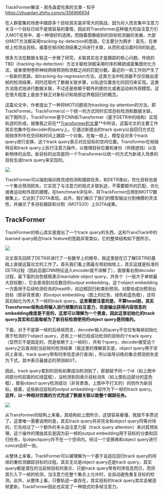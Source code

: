 
TrackFormer解读 - 周先森爱吃素的文章 - 知乎
https://zhuanlan.zhihu.com/p/356966934


在人群密集的场景中跟踪多个目标其实是非常大的挑战，因为对人而言集中注意力关注一个目标已经不是很容易的事情，因此将Transformer这种强大的自注意力引入MOT任务中，是一种很好的选择。而随着图像级别的目标检测器的发展，大部分MOT方法都采用tracking-by-detection的思路，它主要分为两步：首先，在单帧上检测出目标，接着在帧间检测结果之间进行关联，从而形成沿着时间的轨迹。

很多方法在数据关联这一步做了研究，关联其实也才是跟踪的核心问题。传统的TBD（tracking-by-detection）方法关联检测框采用时序的稀疏或密集图优化方法，或者使用卷积神经网络预测检测框之间的匹配分数。最近的一些工作则产生了一些新的思路，如tracking-by-regression方法，这类方法中检测器不仅仅输出逐帧的检测结果，同时还取代了数据关联步骤，以轨迹位置变化的回归来实现。这类方法隐式地进行数据关联，不过还是依赖于额外的图优化或者运动和外观模型。这在很大程度上是由于缺乏对象标识和局部边界框回归的概念。

这篇论文中，作者提出了一种将MOT问题视为tracking-by-attention的方法，即TrackFormer。TrackFormer以一个统一的方式同时实现目标检测和数据关联，如下图所示，TrackFormer基于CNN和Transformer（基于DETR中的结构）实现轨迹的形成。就像我之前在**[Transformer的文章](https://link.zhihu.com/?target=https%3A//zhouchen.blog.csdn.net/article/details/107006263)**中所说，这篇论文的主要工作其实也集中在decoder的query上。它通过新提出的track query以自回归方式在视频序列中在空间和时间上跟踪一个对象。在每一帧上，模型会对多个track query进行变换，这个track query表示对应目标的空间位置。Transformer在帧级特征和track query上执行注意力操作，以推理目标位置和身份（伴随遮挡）以及新物体的出现。新目标的出现是同一个Transformer以统一的方式为新进入场景的目标生成track query来实现的。

![](https://pic1.zhimg.com/v2-9c9d5d65db985d0e06158582fd7dcb1e_1440w.jpg)

TrackFormer可以端到端训练完成检测和跟踪任务，和DETR类似，优化目标也是一个集合预测损失。它实现了与注意力的隐式关联轨迹，不需要额外的匹配，优化或者运动和外观的建模。在benchmark评估中，将TrackFormer应用到MOT17数据集上，它达到了SOTA表现。此外，我们展示了我们的模型输出分割掩模的灵活性，并展示了多目标跟踪和分割（MOTS20）上SOTA成果。

## **TrackFormer**

TrackFormer的核心其实是提出了一个track query的东西，这和TransTrack中的learned query结合track feature的思路非常类似，它的整体结构如下图所示。

![](https://pic2.zhimg.com/v2-badd85ec9093cd3d10fef705298d8c5b_1440w.jpg)

论文首先回顾了DETR并进行了一些数学上的推导，我这里就在已了解DETR的基础上直接这篇论文的工作了。首先我们看上图最左侧初始帧上，其实这就是标准的DETR过程（因此后面CNN特征送入encoder就不讲解了），直接看右侧decoder过程，最下面的白色框框表示learnable object query，共有个（一般大于单帧最大目标数），它会查询到对应数目的output embedding，这个object embedding一方面用于后续检测任务的head中，如边框回归和类别预测。对那些成功预测出目标（即非背景类）的output embedding（图上的红色、绿色和蓝色框），还将其初始化为传入下一帧的track query。**这里需要注意的是，不算head层，其实Transformer结构会将输入进行频繁的自注意力，但是输出获得内容信息的embedding维度是不变的，这里可以理解为一个黑盒，因此这里初始化的track query其实和后面每帧为了新目标检测使用的object query是同维的。**

下面，对于不是第一帧的后续帧而言，decoder输入的query不仅仅有每帧初始化用于检测的个object query，还有上一帧已经成功检测的目标的个track query（显然它不是固定的，而是依赖于上一帧的），共有个query，decoder接受这个query之后查询到当前帧的检测结果（我这里的理解其实是，object query用于空间上查询，track query带有时序信息进行查询），所以指导训练的集合预测损失变为下式，其中表示最接近的预测和GT。

因此，track query查到的目标如果成功检测到了，那就赋予同一个id（如上图中间部分的前面的红绿蓝框），没检测到则表示目标消失（如上图右边部分的蓝色框），那些object query检测成功（非背景类，上图中不打叉的）的则作为新目标。接着，这些新旧目标的output embedding一起作为下一帧的track query。**这样，以一种相对优雅的方式完成了数据关联以致整个跟踪任务。**

![](https://pic3.zhimg.com/v2-fbfae0f314378da946de82378c21bfc2_1440w.jpg)

从Transformer的结构上来看，其结构如上图所示，这很容易看懂，我就不多赘述了。这里唯一需要说明的是，其实track query并非完全和object query同等对待的，它先经过了一个额外的多头自注意力层（track query attention）来对其预处理，这个操作的理由其实是因为前一帧的output embedding用于目标的分类和回归任务，与objectquery并不在一个空间内。经过一个变换再和object query进行concat会好一些。

从整体上来看，TrackFormer可以被理解为一个基于自适应回归track query的持续的重检测跟踪目标的过程。其实无论是object query还是track query，其实query都是潜在的当前帧目标的表示，只是track query带有时序信息而已，而将其引入下一帧的检测，当注意力在整个集合上允许时，会自动避免重复目标的检测。此外，从整体上看，只要轨迹一直存在，其实目标的track query其实会被逐帧更新，TrackFormer因此也实现了一种隐式的多帧注意力。